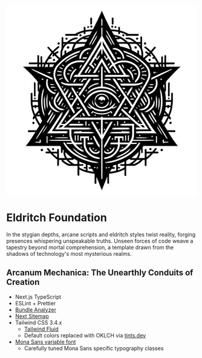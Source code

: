 ![EldritchFoundation Logo](https://github.com/ballermatic/eldritchfoundation/blob/main/public/gh-art/eldritchfoundation.webp)

# Eldritch Foundation

In the stygian depths, arcane scripts and eldritch styles twist reality, forging presences whispering unspeakable truths. Unseen forces of code weave a tapestry beyond mortal comprehension, a template drawn from the shadows of technology's most mysterious realms.

## Arcanum Mechanica: The Unearthly Conduits of Creation

- Next.js TypeScript
- ESLint + Prettier
- [Bundle Analyzer](https://nextjs.org/docs/app/building-your-application/optimizing/bundle-analyzer)
- [Next Sitemap](https://github.com/iamvishnusankar/next-sitemap)
- Tailwind CSS 3.4.x
  - [Tailwind Fluid](https://fluid.tw/)
  - Default colors replaced with OKLCH via [tints.dev](https://www.tints.dev/)
- [Mona Sans variable font](https://github.com/github/mona-sans)
  - Carefully tuned Mona Sans specific typography classes
